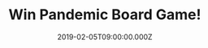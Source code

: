 ---
campaign-uuid: "c-0701b0c0-81b2-47e6-8a15-039b66b18222"
type: "Competition"
category: "Entertainment"
date: "2019-02-05T09:00:00.000Z"
end-date: "2019-03-05T23:59:00.000Z"
disable-form: false
is_promoted: false
has_entry_page: true
title: "Win Pandemic Board Game!"
competition-description: "<p>We have in our hands the best seller boarding game to\
  \ the date: Pandemic board game! As skilled members of a disease-fighting team,\
  \ you must keep four deadly diseases at bay while discovering their cures. You and\
  \ your teammates will travel across the globe, treating infections while finding\
  \ resources for cures. You must work together, using your individual strengths,\
  \ to succeed. The clock is ticking as outbreaks and epidemics fuel the spreading\
  \ plagues. Can you find all four cures in time?</p>\r\n<p>Do you have what it takes\
  \ to save humanity? Click below for a chance to win.</p>"
hero-header: "Win Pandemic Board Game!"
terms-confirmation: "N/A"
banner-img: "https://assets.expresslyapp.com/asset-9e071043-e909-4f0b-9338-e2020b6cea66.jpg"
logo-left-href: "http://club.expressly.io"
logo-left-image: "https://assets.expresslyapp.com/asset-bf61fbf2-c9e5-4ad6-9a2e-7285fd584778.jpg"
logo-left-title: "Expressly Club"
bg-image-hero: "https://assets.expresslyapp.com/asset-69c7e8f2-7320-4917-9ae5-cc12e90d1480.jpg"
bg-image-first: "https://assets.expresslyapp.com/asset-f1d89120-39d6-4c96-a574-510444094e1a.jpg"
section1-content: "<p>The game board depicts several major population centres on a\
  \ stylised map of the Earth. On each turn, a player can use up to four actions to\
  \ travel between cities, treat infected populaces, discover a cure, or build a research\
  \ station.</p>\r\n<p>Taking a unique role within the team, players must plan their\
  \ strategy to mesh with their specialists' strengths in order to conquer the diseases\
  \ which are spreading quickly and time is running out. If one or more diseases spread\
  \ beyond recovery or if too much time elapses, the players all lose. If they cure\
  \ the four diseases, they all win!</p>\r\n<p>Lots of ways to lose, but only one\
  \ way to win… are you ready so save the world? Enter the form below for a chance\
  \ to win and show the humanity your skills to prove that you have what it takes\
  \ to save them! Good luck!</p>"
entry-title: "Win Pandemic Board Game!"
entry-content: "Enter the draw to win the  Pandemic Board Game by completing the form\
  \ below before 23:59 on 5th March 2019."
has-winner: false
prize-description: "Pandemic Board Game."
special-conditions: "Multiple entries are allowed up to one every day.\r\nThis competition\
  \ is also available on: https://aaa.nme.com/competitions/\r\npandemic-board-game-giveaway"
country-restrictions:
- "GB"
---